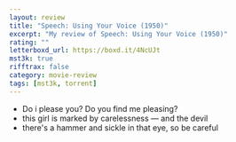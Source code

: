 ```yaml
---
layout: review
title: "Speech: Using Your Voice (1950)"
excerpt: "My review of Speech: Using Your Voice (1950)"
rating: ""
letterboxd_url: https://boxd.it/4NcUJt
mst3k: true
rifftrax: false
category: movie-review
tags: [mst3k, torrent]
---
```


- Do i please you? Do you find me pleasing?
- this girl is marked by carelessness — and the devil
- there's a hammer and sickle in that eye, so be careful

